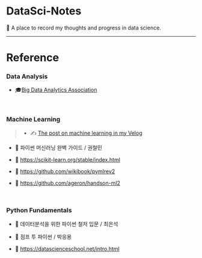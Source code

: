 # DataSci-Notes

:ledger: A place to record my thoughts and progress in data science.

---

# Reference
### Data Analysis

- 🎓[Big Data Analytics Association](https://cerulean-cord-e77.notion.site/BDA-e6c492e16606491c9ba478d92d135350)

<br />

### Machine Learning

> - ✍️ [The post on machine learning in my Velog](https://velog.io/@sun4_you/series/%ED%8C%8C%EC%9D%B4%EC%8D%AC-%EB%A8%B8%EC%8B%A0%EB%9F%AC%EB%8B%9D-%EC%99%84%EB%B2%BD-%EA%B0%80%EC%9D%B4%EB%93%9C)

- 📕 파이썬 머신러닝 완벽 가이드 / 권철민

- 🔗 https://scikit-learn.org/stable/index.html

- 🔗 https://github.com/wikibook/pymlrev2

- 🔗 https://github.com/ageron/handson-ml2




<br />

### Python Fundamentals

- 📕 데이터분석을 위한 파이썬 철저 입문 / 최은석

- 📕 점프 투 파이썬 / 박응용 

- 🔗 https://datascienceschool.net/intro.html
